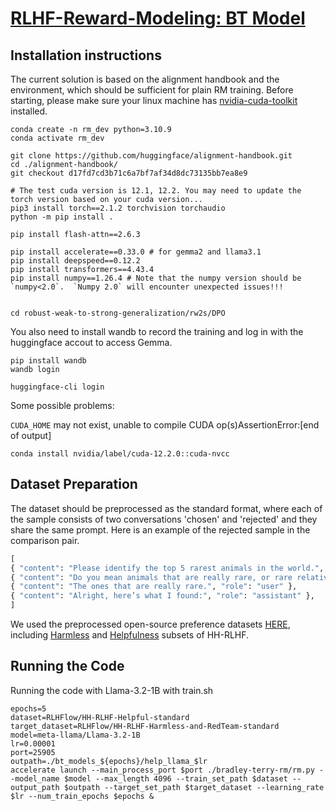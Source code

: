 # [RLHF-Reward-Modeling: BT Model](https://github.com/RLHFlow/RLHF-Reward-Modeling/tree/main/bradley-terry-rm)

## Installation instructions

The current solution is based on the alignment handbook and the environment, which should be sufficient for plain RM training.
Before starting, please make sure your linux machine has [nvidia-cuda-toolkit](https://developer.nvidia.com/cuda-toolkit) installed.

```shell
conda create -n rm_dev python=3.10.9
conda activate rm_dev

git clone https://github.com/huggingface/alignment-handbook.git
cd ./alignment-handbook/
git checkout d17fd7cd3b71c6a7bf7af34d8dc73135bb7ea8e9

# The test cuda version is 12.1, 12.2. You may need to update the torch version based on your cuda version...
pip3 install torch==2.1.2 torchvision torchaudio
python -m pip install .

pip install flash-attn==2.6.3

pip install accelerate==0.33.0 # for gemma2 and llama3.1
pip install deepspeed==0.12.2
pip install transformers==4.43.4
pip install numpy==1.26.4 # Note that the numpy version should be `numpy<2.0`.  `Numpy 2.0` will encounter unexpected issues!!!


cd robust-weak-to-strong-generalization/rw2s/DPO
```

You also need to install wandb to record the training and log in with the huggingface accout to access Gemma.

```shell
pip install wandb
wandb login

huggingface-cli login
```

Some possible problems:

`CUDA_HOME` may not exist, unable to compile CUDA op(s)AssertionError:[end of output]

```shell
conda install nvidia/label/cuda-12.2.0::cuda-nvcc
```

## Dataset Preparation
The dataset should be preprocessed as the standard format, where each of the sample consists of two conversations 'chosen' and 'rejected' and they share the same prompt. Here is an example of the rejected sample in the comparison pair. 

```python
[
{ "content": "Please identify the top 5 rarest animals in the world.", "role": "user" },
{ "content": "Do you mean animals that are really rare, or rare relative to the size of the human population?", "role": "assistant" },
{ "content": "The ones that are really rare.", "role": "user" },
{ "content": "Alright, here’s what I found:", "role": "assistant" }, 
]
```

We used the preprocessed open-source preference datasets [HERE](https://huggingface.co/collections/RLHFlow/standard-format-preference-dataset-662eec0252e194d5d40c252a), including [Harmless](https://huggingface.co/datasets/RLHFlow/HH-RLHF-Harmless-and-RedTeam-standard) and [Helpfulness](https://huggingface.co/datasets/RLHFlow/HH-RLHF-Helpful-standard) subsets of HH-RLHF.

## Running the Code

Running the code with Llama-3.2-1B with train.sh

```shell
epochs=5
dataset=RLHFlow/HH-RLHF-Helpful-standard
target_dataset=RLHFlow/HH-RLHF-Harmless-and-RedTeam-standard 
model=meta-llama/Llama-3.2-1B
lr=0.00001
port=25905
outpath=./bt_models_${epochs}/help_llama_$lr
accelerate launch --main_process_port $port ./bradley-terry-rm/rm.py --model_name $model --max_length 4096 --train_set_path $dataset --output_path $outpath --target_set_path $target_dataset --learning_rate $lr --num_train_epochs $epochs &
```
